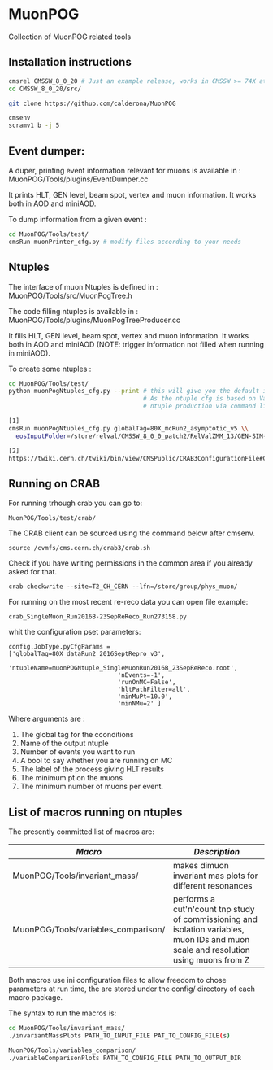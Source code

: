 # MuonPOG
Collection of MuonPOG related tools

## Installation instructions

```bash
cmsrel CMSSW_8_0_20 # Just an example release, works in CMSSW >= 74X at present 
cd CMSSW_8_0_20/src/

git clone https://github.com/calderona/MuonPOG

cmsenv
scramv1 b -j 5
```

## Event dumper:

A duper, printing event information relevant for muons is available in :  MuonPOG/Tools/plugins/EventDumper.cc

It prints HLT, GEN level, beam spot, vertex and muon information. It works both in AOD and miniAOD.

To dump information from a given event :

```bash
cd MuonPOG/Tools/test/
cmsRun muonPrinter_cfg.py # modify files according to your needs
```

## Ntuples

The interface of muon Ntuples is defined in : MuonPOG/Tools/src/MuonPogTree.h

The code filling ntuples is available in : MuonPOG/Tools/plugins/MuonPogTreeProducer.cc

It fills HLT, GEN level, beam spot, vertex and muon information. It works both in AOD and miniAOD (NOTE: trigger information not filled when running in miniAOD).


To create some ntuples :

```bash
cd MuonPOG/Tools/test/
python muonPogNtuples_cfg.py --print # this will give you the default input parameters of the filler. 
                                     # As the ntuple cfg is based on VarParsing you can customise the
                                     # ntuple production via command line [1] or in a crab cfg [2] 

[1] 
cmsRun muonPogNtuples_cfg.py globalTag=80X_mcRun2_asymptotic_v5 \\
  eosInputFolder=/store/relval/CMSSW_8_0_0_patch2/RelValZMM_13/GEN-SIM-RECO/PU25ns_80X_mcRun2_asymptotic_v5_refGT-v1/10000

[2] 
https://twiki.cern.ch/twiki/bin/view/CMSPublic/CRAB3ConfigurationFile#CRAB_configuration_parameters (find pyCfgParams)
```


## Running on CRAB

For running trhough crab you can go to: 

    MuonPOG/Tools/test/crab/

The CRAB client can be sourced using the command below after cmsenv.

    source /cvmfs/cms.cern.ch/crab3/crab.sh
  
Check if you have writing permissions in the common area if you already asked for that. 

    crab checkwrite --site=T2_CH_CERN --lfn=/store/group/phys_muon/

For running on the most recent re-reco data you can open file example: 

    crab_SingleMuon_Run2016B-23SepReReco_Run273158.py    

whit the configuration pset parameters: 

    config.JobType.pyCfgParams = ['globalTag=80X_dataRun2_2016SeptRepro_v3',
                                  'ntupleName=muonPOGNtuple_SingleMuonRun2016B_23SepReReco.root',
                                  'nEvents=-1',
                                  'runOnMC=False',
                                  'hltPathFilter=all',
                                  'minMuPt=10.0',
                                  'minNMu=2' ]

Where arguments are :

1. The global tag for the cconditions
2. Name of the output ntuple
3. Number of events you want to run
2. A bool to say whether you are running on MC
3. The label of the process giving HLT results
4. The minimum pt on the muons
5. The minimum number of muons per event. 


## List of macros running on ntuples

The presently committed list of macros are:

| *Macro*        | *Description*  |
| -------------- | -------------- |
| MuonPOG/Tools/invariant_mass/  | makes dimuon invariant mas plots for different resonances  |
| MuonPOG/Tools/variables_comparison/  | performs a cut'n'count tnp study of commissioning and isolation variables, muon IDs and muon scale and resolution using muons from Z  |

Both macros use ini configuration files to allow freedom to chose parameters at run time, the are stored under the config/ directory of each macro package.

The syntax to run the macros is:

```bash
cd MuonPOG/Tools/invariant_mass/
./invariantMassPlots PATH_TO_INPUT_FILE PAT_TO_CONFIG_FILE(s)
```

```bash
MuonPOG/Tools/variables_comparison/
./variableComparisonPlots PATH_TO_CONFIG_FILE PATH_TO_OUTPUT_DIR
```

